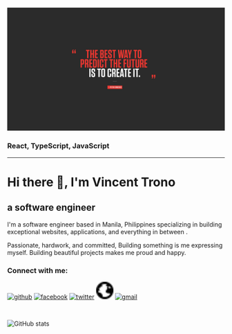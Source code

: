 
![Reactjs and Graphql Enthusiast](https://github.com/VincentCarlosTrono/ResumeBg/blob/main/2525201.jpg?raw=true)

###  React, TypeScript, JavaScript

<hr/>

# Hi there 👋, I'm Vincent Trono
## a software engineer

I'm a software engineer based in Manila, Philippines specializing in building exceptional websites, applications, and everything in between .

Passionate, hardwork, and committed, Building something is me expressing myself. Building beautiful projects makes me proud and happy.




### Connect with me:

[<img src='https://cdn.jsdelivr.net/npm/simple-icons@3.0.1/icons/github.svg' alt='github' height='40'>](https://github.com/VincentCarlosTrono) [<img src='https://cdn.jsdelivr.net/npm/simple-icons@3.0.1/icons/facebook.svg' alt='facebook' height='40'>](https://www.facebook.com/tronovincentcarlos) [<img src='https://cdn.jsdelivr.net/npm/simple-icons@3.0.1/icons/twitter.svg' alt='twitter' height='40'>](https://twitter.com/TronoVincent) [<img src='https://raw.githubusercontent.com/iconic/open-iconic/master/svg/globe.svg' alt='website' height='40'>](https://vincent-trono-portfolio.vercel.app/) [<img src='https://cdn.jsdelivr.net/npm/simple-icons@3.0.1/icons/gmail.svg' alt='gmail' height='40'>](mailto:trono.vincentcii@gmail.com)

<br/>

![GitHub stats](https://github-readme-stats.vercel.app/api/top-langs/?username=VincentCarlosTrono&layout=compact)
